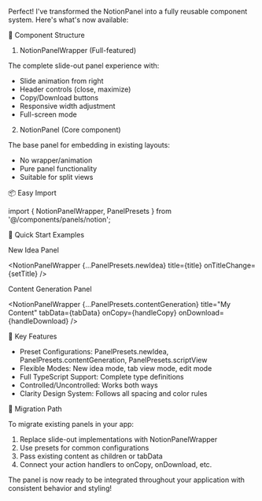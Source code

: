 Perfect! I've transformed the NotionPanel into a fully reusable component system. Here's
  what's now available:

  🎯 Component Structure

  1. NotionPanelWrapper (Full-featured)

  The complete slide-out panel experience with:
  - Slide animation from right
  - Header controls (close, maximize)
  - Copy/Download buttons
  - Responsive width adjustment
  - Full-screen mode

  2. NotionPanel (Core component)

  The base panel for embedding in existing layouts:
  - No wrapper/animation
  - Pure panel functionality
  - Suitable for split views

  📦 Easy Import

  import { NotionPanelWrapper, PanelPresets } from '@/components/panels/notion';

  🚀 Quick Start Examples

  New Idea Panel

  <NotionPanelWrapper
    {...PanelPresets.newIdea}
    title={title}
    onTitleChange={setTitle}
  />

  Content Generation Panel

  <NotionPanelWrapper
    {...PanelPresets.contentGeneration}
    title="My Content"
    tabData={tabData}
    onCopy={handleCopy}
    onDownload={handleDownload}
  />

  🎨 Key Features

  - Preset Configurations: PanelPresets.newIdea, PanelPresets.contentGeneration,
  PanelPresets.scriptView
  - Flexible Modes: New idea mode, tab view mode, edit mode
  - Full TypeScript Support: Complete type definitions
  - Controlled/Uncontrolled: Works both ways
  - Clarity Design System: Follows all spacing and color rules

  🔧 Migration Path

  To migrate existing panels in your app:

  1. Replace slide-out implementations with NotionPanelWrapper
  2. Use presets for common configurations
  3. Pass existing content as children or tabData
  4. Connect your action handlers to onCopy, onDownload, etc.

  The panel is now ready to be integrated throughout your application with consistent behavior
   and styling!
